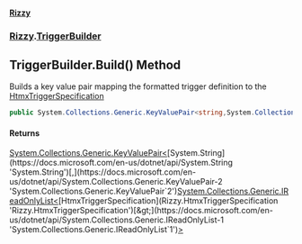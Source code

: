 #### [Rizzy](index 'index')
### [Rizzy](Rizzy 'Rizzy').[TriggerBuilder](Rizzy.TriggerBuilder 'Rizzy.TriggerBuilder')

## TriggerBuilder.Build() Method

Builds a key value pair mapping the formatted trigger definition to the [HtmxTriggerSpecification](Rizzy.HtmxTriggerSpecification 'Rizzy.HtmxTriggerSpecification')

```csharp
public System.Collections.Generic.KeyValuePair<string,System.Collections.Generic.IReadOnlyList<Rizzy.HtmxTriggerSpecification>> Build();
```

#### Returns
[System.Collections.Generic.KeyValuePair&lt;](https://docs.microsoft.com/en-us/dotnet/api/System.Collections.Generic.KeyValuePair-2 'System.Collections.Generic.KeyValuePair`2')[System.String](https://docs.microsoft.com/en-us/dotnet/api/System.String 'System.String')[,](https://docs.microsoft.com/en-us/dotnet/api/System.Collections.Generic.KeyValuePair-2 'System.Collections.Generic.KeyValuePair`2')[System.Collections.Generic.IReadOnlyList&lt;](https://docs.microsoft.com/en-us/dotnet/api/System.Collections.Generic.IReadOnlyList-1 'System.Collections.Generic.IReadOnlyList`1')[HtmxTriggerSpecification](Rizzy.HtmxTriggerSpecification 'Rizzy.HtmxTriggerSpecification')[&gt;](https://docs.microsoft.com/en-us/dotnet/api/System.Collections.Generic.IReadOnlyList-1 'System.Collections.Generic.IReadOnlyList`1')[&gt;](https://docs.microsoft.com/en-us/dotnet/api/System.Collections.Generic.KeyValuePair-2 'System.Collections.Generic.KeyValuePair`2')
